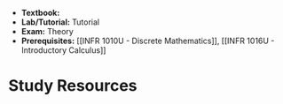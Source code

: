 - **Textbook:** 
- **Lab/Tutorial:** Tutorial
- **Exam:** Theory
- **Prerequisites:** [[INFR 1010U - Discrete Mathematics]], [[INFR 1016U - Introductory Calculus]]

# Study Resources
